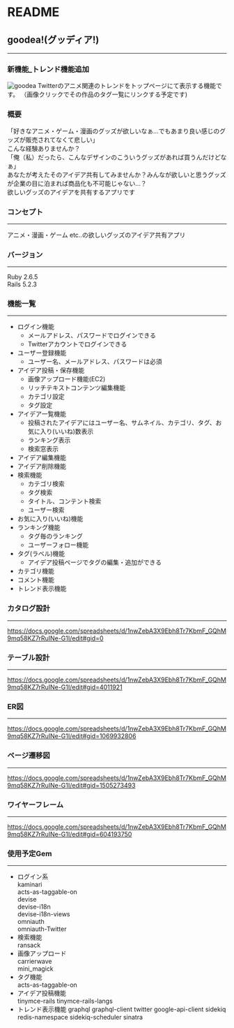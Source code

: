 # README
## goodea!(グッディア!)
---
### 新機能_トレンド機能追加
![goodea](https://user-images.githubusercontent.com/54502466/83584388-f9e32a80-a581-11ea-93b5-b6139781924e.gif)
Twitterのアニメ関連のトレンドをトップページにて表示する機能です。
（画像クリックでその作品のタグ一覧にリンクする予定です)

### 概要
「好きなアニメ・ゲーム・漫画のグッズが欲しいなぁ…でもあまり良い感じのグッズが販売されてなくて悲しい」  
こんな経験ありませんか？  
「俺（私）だったら、こんなデザインのこういうグッズがあれば買うんだけどなぁ」  
あなたが考えたそのアイデア共有してみませんか？みんなが欲しいと思うグッズが企業の目に泊まれば商品化も不可能じゃない…？  
欲しいグッズのアイデアを共有するアプリです  

### コンセプト  
---  
アニメ・漫画・ゲーム etc..の欲しいグッズのアイデア共有アプリ

### バージョン  
---  
Ruby 2.6.5  
Rails 5.2.3

### 機能一覧  
---  
- ログイン機能  
    - メールアドレス、パスワードでログインできる  
    - Twitterアカウントでログインできる  
- ユーザー登録機能  
    - ユーザー名、メールアドレス、パスワードは必須  
- アイデア投稿・保存機能
    - 画像アップロード機能(EC2)
    - リッチテキストコンテンツ編集機能
    - カテゴリ設定
    - タグ設定
- アイデア一覧機能
    - 投稿されたアイデアにはユーザー名、サムネイル、カテゴリ、タグ、お気に入り(いいね)数表示
    -  ランキング表示
    -  検索窓表示
- アイデア編集機能
- アイデア削除機能
- 検索機能
    - カテゴリ検索
    - タグ検索
    - タイトル、コンテント検索
    - ユーザー検索
- お気に入り(いいね)機能
- ランキング機能
    - タグ毎のランキング
    - ユーザーフォロー機能
- タグ(ラベル)機能
    - アイデア投稿ページでタグの編集・追加ができる
- カテゴリ機能
- コメント機能
- トレンド表示機能
### カタログ設計  
---  
https://docs.google.com/spreadsheets/d/1nwZebA3X9Ebh8Tr7KbmF_GQhM9mq58KZ7rRuINe-G1I/edit#gid=0  

### テーブル設計
---  
https://docs.google.com/spreadsheets/d/1nwZebA3X9Ebh8Tr7KbmF_GQhM9mq58KZ7rRuINe-G1I/edit#gid=4011921

### ER図  
--- 
https://docs.google.com/spreadsheets/d/1nwZebA3X9Ebh8Tr7KbmF_GQhM9mq58KZ7rRuINe-G1I/edit#gid=1069932806  

### ページ遷移図  
---  
https://docs.google.com/spreadsheets/d/1nwZebA3X9Ebh8Tr7KbmF_GQhM9mq58KZ7rRuINe-G1I/edit#gid=1505273493  

### ワイヤーフレーム  
---  
https://docs.google.com/spreadsheets/d/1nwZebA3X9Ebh8Tr7KbmF_GQhM9mq58KZ7rRuINe-G1I/edit#gid=604193750  

### 使用予定Gem  
---  
- ログイン系  
kaminari  
acts-as-taggable-on  
devise  
devise-i18n  
devise-i18n-views  
omniauth  
omniauth-Twitter  
- 検索機能  
ransack  
- 画像アップロード  
carrierwave  
mini_magick  
- タグ機能  
acts-as-taggable-on  
- アイデア投稿機能  
tinymce-rails
tinymce-rails-langs
- トレンド表示機能
graphql
graphql-client
twitter
google-api-client
sidekiq
redis-namespace
sidekiq-scheduler
sinatra
